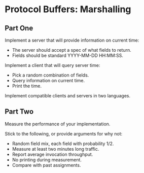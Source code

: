 # Protocol Buffers: Marshalling


## Part One

Implement a server that will provide information on current time:
- The server should accept a spec of what fields to return.
- Fields should be standard YYYY-MM-DD HH:MM:SS.

Implement a client that will query server time:
- Pick a random combination of fields.
- Query information on current time.
- Print the time.

Implement compatible clients and servers in two languages.


## Part Two

Measure the performance of your implementation.

Stick to the following, or provide arguments for why not:
- Random field mix, each field with probability 1/2.
- Measure at least two minutes long traffic.
- Report average invocation throughput.
- No printing during measurement.
- Compare with past assignments.
